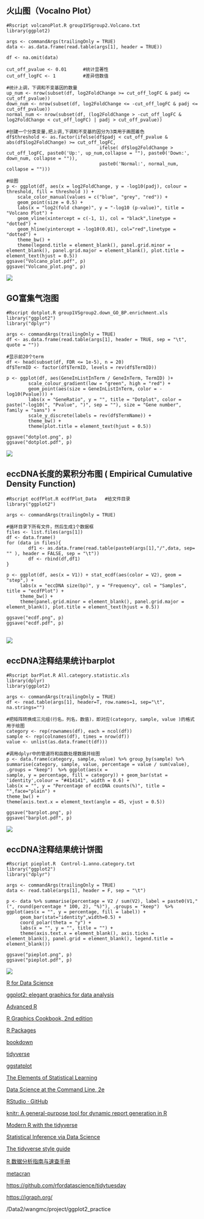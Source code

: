 ## 火山图（Vocalno Plot）

```
#Rscript volcanoPlot.R group1VSgroup2.Volcano.txt
library(ggplot2)

args <- commandArgs(trailingOnly = TRUE)
data <- as.data.frame(read.table(args[1], header = TRUE))

df <- na.omit(data)

cut_off_pvalue <- 0.01      #统计显著性
cut_off_logFC <- 1          #差异倍数值

#统计上调，下调和不变基因的数量
up_num <- nrow(subset(df, log2FoldChange >= cut_off_logFC & padj <= cut_off_pvalue))
down_num <- nrow(subset(df, log2FoldChange <= -cut_off_logFC & padj <= cut_off_pvalue))
normal_num <- nrow(subset(df, (log2FoldChange > -cut_off_logFC & log2FoldChange < cut_off_logFC) | padj > cut_off_pvalue))

#创建一个分类变量,把上调,下调和不变基的因分为3类用于画图着色
df$threshold <- as.factor(ifelse(df$padj < cut_off_pvalue & abs(df$log2FoldChange) >= cut_off_logFC,
                                  ifelse( df$log2FoldChange > cut_off_logFC, paste0('Up:', up_num,collapse = ""), paste0('Down:', down_num, collapse = "")),
                                  paste0('Normal:', normal_num, collapse = "")))

#绘图
p <- ggplot(df, aes(x = log2FoldChange, y = -log10(padj), colour = threshold, fill = threshold )) +
    scale_color_manual(values = c("blue", "grey", "red")) +    
    geom_point(size = 0.5) +
    labs(x = "log2(fold change)", y = "-log10 (p-value)", title = "Volcano Plot") +   
    geom_vline(xintercept = c(-1, 1), col = "black",linetype = "dotted") +
    geom_hline(yintercept = -log10(0.01), col="red",linetype = "dotted") +
    theme_bw() +
    theme(legend.title = element_blank(), panel.grid.minor = element_blank(), panel.grid.major = element_blank(), plot.title = element_text(hjust = 0.5)) 
ggsave("Volcano_plot.pdf", p)
ggsave("Volcano_plot.png", p)
```

![](C:\Users\wangm\AppData\Roaming\marktext\images\2022-05-06-13-57-18-Volcano_plot.png)

## GO富集气泡图

```
#Rscript dotplot.R group1VSgroup2.down_GO_BP.enrichment.xls
library("ggplot2")
library("dplyr")

args <- commandArgs(trailingOnly = TRUE)
df <- as.data.frame(read.table(args[1], header = TRUE, sep = "\t", quote = ""))

#显示前20个term
df <- head(subset(df, FDR <= 1e-5), n = 20)
df$TermID <- factor(df$TermID, levels = rev(df$TermID))

p <- ggplot(df, aes(GeneInListInTerm / GeneInTerm, TermID) )+ 
        scale_colour_gradient(low = "green", high = "red") +
        geom_point(aes(size = GeneInListInTerm, color = -log10(Pvalue))) +
        labs(x = "GeneRatio", y = "", title = "Dotplot", color = paste("-log10(", "Pvalue", ")", sep = ""), size = "Gene number", family = "sans") +
        scale_y_discrete(labels = rev(df$TermName)) +
        theme_bw() +
        theme(plot.title = element_text(hjust = 0.5)) 

ggsave("dotplot.png", p)
ggsave("dotplot.pdf", p)
```

![](C:\Users\wangm\AppData\Roaming\marktext\images\2022-05-06-13-57-44-dotplot.png)

## eccDNA长度的累积分布图 ( Empirical Cumulative Density Function)

```
#Rscript ecdfPlot.R ecdfPlot_Data   #给文件目录
library("ggplot2")

args <- commandArgs(trailingOnly = TRUE)

#循环目录下所有文件，然后生成1个数据框
files <- list.files(args[1])
df <- data.frame()
for (data in files){
        df1 <- as.data.frame(read.table(paste0(args[1],"/",data, sep= "" ), header = FALSE, sep = "\t"))        
        df <- rbind(df,df1)
}

p <- ggplot(df, aes(x = V1)) + stat_ecdf(aes(color = V2), geom = "step",) +
     labs(x = "eccDNA size(bp)", y = "Frequency", col = "Samples", title = "ecdfPlot") +
     theme_bw() +
     theme(panel.grid.minor = element_blank(), panel.grid.major = element_blank(), plot.title = element_text(hjust = 0.5))

ggsave("ecdf.png", p)
ggsave("ecdf.pdf", p)
```

## ![](C:\Users\wangm\AppData\Roaming\marktext\images\2022-05-06-14-00-07-ecdf.png)

## eccDNA注释结果统计barplot

```
#Rscript barPlot.R All.category.statistic.xls
library(dplyr)
library(ggplot2)

args <- commandArgs(trailingOnly = TRUE)
df <- read.table(args[1], header=T, row.names=1, sep="\t", na.strings="")

#把矩阵转换成三元组(行名，列名，数值)，即对应(category, sample, value )的格式用于绘图
category <- rep(rownames(df), each = ncol(df))
sample <- rep(colnames(df), times = nrow(df))
value <- unlist(as.data.frame(t(df)))

#调用dplyr中的管道符和函数处理数据并绘图
p <- data.frame(category, sample, value) %>% group_by(sample) %>% summarise(category, sample, value, percentage = value / sum(value), .groups = "keep")  %>% ggplot(aes(x = 
sample, y = percentage, fill = category)) + geom_bar(stat = 'identity',colour = "#414141", width = 0.6) +
labs(x = "", y = "Percentage of eccDNA counts(%)", title = "",face="plain") +
theme_bw() +
theme(axis.text.x = element_text(angle = 45, vjust = 0.5))

ggsave("barplot.png", p)
ggsave("barplot.pdf", p)
```

![](C:\Users\wangm\AppData\Roaming\marktext\images\2022-05-04-20-18-08-barplot.png)

## eccDNA注释结果统计饼图

```
#Rscript pieplot.R  Control-1.anno.category.txt 
library("ggplot2")
library("dplyr")

args <- commandArgs(trailingOnly = TRUE)
data <- read.table(args[1], header = F, sep = "\t") 

p <- data %>% summarise(percentage = V2 / sum(V2), label = paste0(V1,"(", round(percentage * 100, 2), "%)"), .groups = "keep")  %>% ggplot(aes(x = "", y = percentage, fill = label)) +
     geom_bar(stat="identity",width=0.5) +
     coord_polar(theta = "y") +
     labs(x = "", y = "", title = "") +
     theme(axis.text.x = element_blank(), axis.ticks = element_blank(), panel.grid = element_blank(), legend.title = element_blank())

ggsave("pieplot.png", p)
ggsave("pieplot.pdf", p)
```

![](C:\Users\wangm\AppData\Roaming\marktext\images\2022-05-06-13-56-41-pieplot.png)

[R for Data Science](https://r4ds.had.co.nz/index.html)

[ggplot2: elegant graphics for data analysis](https://ggplot2-book.org/)

[Advanced R](https://adv-r.hadley.nz/index.html)

[R Graphics Cookbook, 2nd edition](https://r-graphics.org/)

[R Packages](https://r-pkgs.org/index.html)

[bookdown](https://bookdown.org/)

[tidyverse](https://github.com/tidyverse)

[ggstatplot](https://github.com/IndrajeetPatil/ggstatsplot)

[The Elements of Statistical Learning](https://esl.hohoweiya.xyz//index.html)

[Data Science at the Command Line, 2e](https://datascienceatthecommandline.com/2e/)

[RStudio · GitHub](https://github.com/rstudio)

[knitr: A general-purpose tool for dynamic report generation in R](https://github.com/yihui/knitr)

[Modern R with the tidyverse](https://b-rodrigues.github.io/modern_R/)

[Statistical Inference via Data Science](https://moderndive.netlify.app/index.html)

[The tidyverse style guide](https://style.tidyverse.org/index.html)

[R 数据分析指南与速查手册](https://bookdown.org/xiao/RAnalysisBook/)

[metacran](https://www.r-pkg.org/)

https://github.com/rfordatascience/tidytuesday

https://igraph.org/

/Data2/wangmc/project/ggplot2_practice
